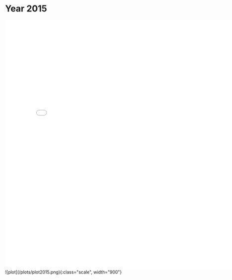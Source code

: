 # Year 2015
<style>
.scale {
    display: inline-block;
    overflow: hidden;
   }
   .scale img {
    transition: 1s;
    display: block;
   }
   .scale img:hover {
    transform: scale(1.2);
   }
</style>
<embed type="text/html" src="plots/plot2015_750.html" width="800" height="800">
<div class="scale">![plot](/plots/plot2015.png){:class="scale", width="900"}</div>
